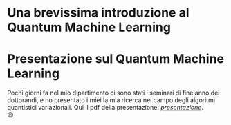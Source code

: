# Una brevissima introduzione al Quantum Machine Learning


# Presentazione sul Quantum Machine Learning

Pochi giorni fa nel mio dipartimento ci sono stati i seminari di fine anno dei dottorandi, e ho presentato i miei la mia ricerca nei campo degli algoritmi quantistici variazionali. Qui il pdf della presentazione: [_presentazione_](/documenti/EoY_PhD_2021.pdf).  
:wink:

